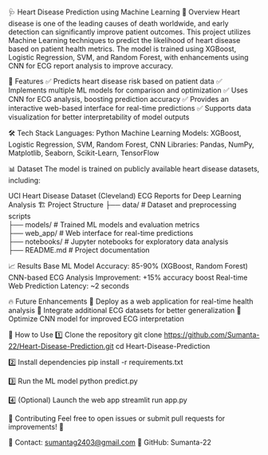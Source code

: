 🩺 Heart Disease Prediction using Machine Learning
📌 Overview
Heart disease is one of the leading causes of death worldwide, and early detection can significantly improve patient outcomes. This project utilizes Machine Learning techniques to predict the likelihood of heart disease based on patient health metrics. The model is trained using XGBoost, Logistic Regression, SVM, and Random Forest, with enhancements using CNN for ECG report analysis to improve accuracy.

🚀 Features
✅ Predicts heart disease risk based on patient data
✅ Implements multiple ML models for comparison and optimization
✅ Uses CNN for ECG analysis, boosting prediction accuracy
✅ Provides an interactive web-based interface for real-time predictions
✅ Supports data visualization for better interpretability of model outputs

🛠 Tech Stack
Languages: Python
Machine Learning Models: XGBoost, Logistic Regression, SVM, Random Forest, CNN
Libraries: Pandas, NumPy, Matplotlib, Seaborn, Scikit-Learn, TensorFlow

📊 Dataset
The model is trained on publicly available heart disease datasets, including:

UCI Heart Disease Dataset (Cleveland)
ECG Reports for Deep Learning Analysis
🏗 Project Structure
├── data/               # Dataset and preprocessing scripts  
├── models/             # Trained ML models and evaluation metrics  
├── web_app/            # Web interface for real-time predictions  
├── notebooks/          # Jupyter notebooks for exploratory data analysis  
├── README.md           # Project documentation  

📈 Results
Base ML Model Accuracy: 85-90% (XGBoost, Random Forest)
CNN-based ECG Analysis Improvement: +15% accuracy boost
Real-time Web Prediction Latency: ~2 seconds

🔥 Future Enhancements
🔹 Deploy as a web application for real-time health analysis
🔹 Integrate additional ECG datasets for better generalization
🔹 Optimize CNN model for improved ECG interpretation

📌 How to Use
1️⃣ Clone the repository
git clone https://github.com/Sumanta-22/Heart-Disease-Prediction.git
cd Heart-Disease-Prediction

2️⃣ Install dependencies
pip install -r requirements.txt

3️⃣ Run the ML model
python predict.py

4️⃣ (Optional) Launch the web app
streamlit run app.py

📢 Contributing
Feel free to open issues or submit pull requests for improvements! 🚀

📧 Contact: sumantag2403@gmail.com
🔗 GitHub: Sumanta-22
